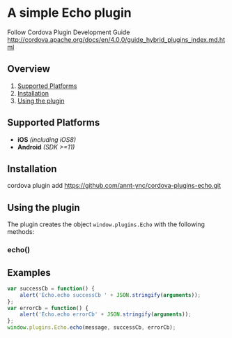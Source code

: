 A simple Echo plugin
====================
Follow Cordova Plugin Development Guide
http://cordova.apache.org/docs/en/4.0.0/guide_hybrid_plugins_index.md.html

## Overview
1. [Supported Platforms](#supported-platforms)
2. [Installation](#installation)
4. [Using the plugin](#using-the-plugin)

## Supported Platforms
- __iOS__ *(including iOS8)*
- __Android__ *(SDK >=11)*<br>

## Installation
cordova plugin add https://github.com/annt-ync/cordova-plugins-echo.git

## Using the plugin
The plugin creates the object `window.plugins.Echo` with the following methods:

### echo()

##  Examples
```javascript
var successCb = function() {
    alert('Echo.echo successCb ' + JSON.stringify(arguments));
};
var errorCb = function() {
    alert('Echo.echo errorCb' + JSON.stringify(arguments));
};
window.plugins.Echo.echo(message, successCb, errorCb);
```